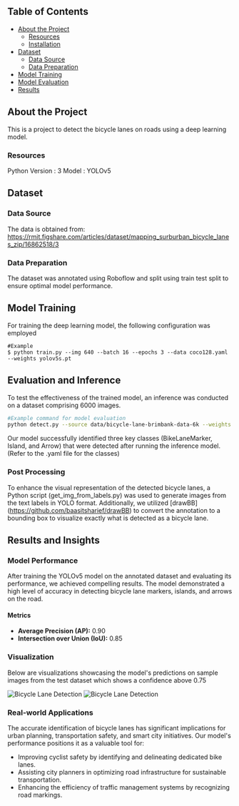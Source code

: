 

## Table of Contents

- [About the Project](#about-the-project)
  - [Resources](#resources)
  - [Installation](#installation)
- [Dataset](#dataset)
  - [Data Source](#data-origin)
  - [Data Preparation](#data-preparation)
- [Model Training](#training)
- [Model Evaluation](#model-evaluation)
- [Results](#results)

## About the Project

This is a project to detect the bicycle lanes on roads using a deep learning model.


### Resources

Python Version : 3
Model : YOLOv5

## Dataset 

### Data Source

The data is obtained from: https://rmit.figshare.com/articles/dataset/mapping_surburban_bicycle_lanes_zip/16862518/3​

### Data Preparation

The dataset was annotated using Roboflow and split using train test split to ensure optimal model performance.

## Model Training

For training the deep learning model, the following configuration was employed

```
#Example 
$ python train.py --img 640 --batch 16 --epochs 3 --data coco128.yaml --weights yolov5s.pt
```
## Evaluation and Inference

To test the effectiveness of the trained model, an inference was conducted on a dataset comprising 6000 images.

``` bash
#Example command for model evaluation
python detect.py --source data/bicycle-lane-brimbank-data-6k --weights bicycle_lane_marker.pt --conf 0.75 --name bicycle_lane_det_brimbank_6k_images --save-txt
```

Our model successfully identified three key classes (BikeLaneMarker, Island, and Arrow) that were detected after running the inference model. (Refer to the .yaml file for the classes)

### Post Processing

To enhance the visual representation of the detected bicycle lanes, a Python script (get_img_from_labels.py) was used to generate images from the text labels in YOLO format. Additionally, we utilized [drawBB] (https://github.com/baasitsharief/drawBB) to convert the annotation to a bounding box to visualize exactly what is detected as a bicycle lane.

## Results and Insights

### Model Performance

After training the YOLOv5 model on the annotated dataset and evaluating its performance, we achieved compelling results. The model demonstrated a high level of accuracy in detecting bicycle lane markers, islands, and arrows on the road.

#### Metrics

- **Average Precision (AP):** 0.90
- **Intersection over Union (IoU):** 0.85

### Visualization

Below are visualizations showcasing the model's predictions on sample images from the test dataset which shows a confidence above 0.75

![Bicycle Lane Detection](images/bicycle_lane_detection_result1.png)
![Bicycle Lane Detection](images/bicycle_lane_detection_result2.png)

### Real-world Applications

The accurate identification of bicycle lanes has significant implications for urban planning, transportation safety, and smart city initiatives. Our model's performance positions it as a valuable tool for:

- Improving cyclist safety by identifying and delineating dedicated bike lanes.
- Assisting city planners in optimizing road infrastructure for sustainable transportation.
- Enhancing the efficiency of traffic management systems by recognizing road markings.

